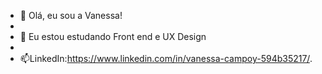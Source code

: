 - 👋 Olá, eu sou a Vanessa!
- 
- 🌱 Eu estou estudando Front end e UX Design
-
- 📫LinkedIn:https://www.linkedin.com/in/vanessa-campoy-594b35217/.

<!---
vanessacampoy/vanessacampoy is a ✨ special ✨ repository because its `README.md` (this file) appears on your GitHub profile.
You can click the Preview link to take a look at your changes.
--->
